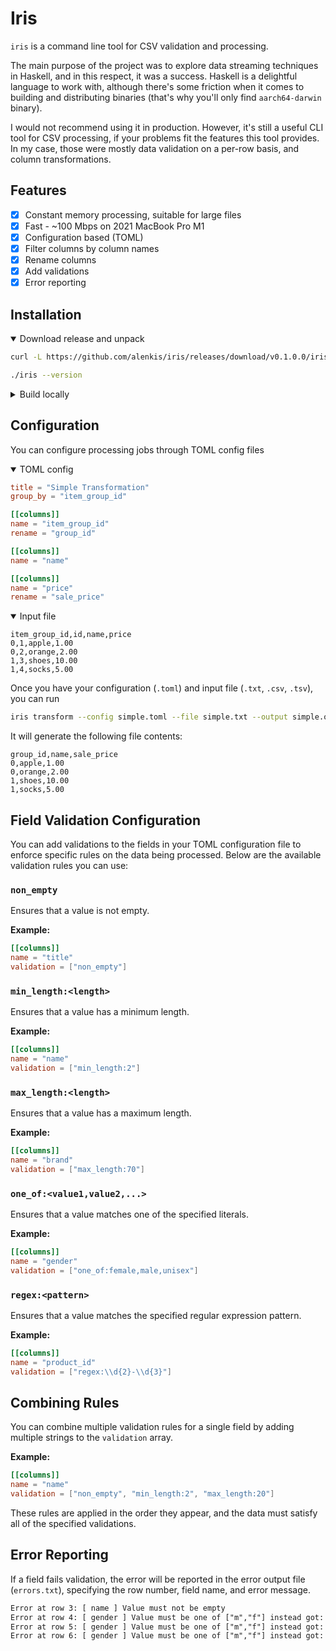 # Iris

`iris` is a command line tool for CSV validation and processing.

The main purpose of the project was to explore data streaming techniques in Haskell, and in this respect, it was a success. Haskell is a delightful language to work with, although there's some friction when it comes to building and distributing binaries (that's why you'll only find `aarch64-darwin` binary).

I would not recommend using it in production.
However, it's still a useful CLI tool for CSV processing, if your problems fit the features this tool provides. In my case, those were mostly data validation on a per-row basis, and column transformations.

## Features

- [x] Constant memory processing, suitable for large files
- [x] Fast - ~100 Mbps on 2021 MacBook Pro M1
- [x] Configuration based (TOML)
- [x] Filter columns by column names
- [x] Rename columns
- [x] Add validations
- [x] Error reporting

## Installation

<details open><summary>Download release and unpack</summary>

```sh
curl -L https://github.com/alenkis/iris/releases/download/v0.1.0.0/iris-0.1.0.0.tar.gz | tar xz

./iris --version
```

</details>

<details><summary>Build locally</summary>
If you have `just` installed, you can run

```sh
just build-docker
```

Otherwise, you can run docker commands manually:

```sh
docker build -t iris:latest .
docker create --name iris-container iris:latest
docker cp iris-container:/usr/local/bin/iris .
docker rm iris-container
```

You can then run `./iris` to see the help menu.

If you have Haskell toolchain and `just` setup, you can run

```sh
just transform
```

to see a simple example (`examples/simple.toml` and `examples/simple.txt`). On completion, it will generate an output file `examples/simple.out.csv`

</details>

## Configuration

You can configure processing jobs through TOML config files

<details open><summary>TOML config</summary>

```toml
title = "Simple Transformation"
group_by = "item_group_id"

[[columns]]
name = "item_group_id"
rename = "group_id"

[[columns]]
name = "name"

[[columns]]
name = "price"
rename = "sale_price"
```

</details>

<details open><summary>Input file</summary>

```text
item_group_id,id,name,price
0,1,apple,1.00
0,2,orange,2.00
1,3,shoes,10.00
1,4,socks,5.00
```

</details>

Once you have your configuration (`.toml`) and input file (`.txt`, `.csv`, `.tsv`), you can run

```sh
iris transform --config simple.toml --file simple.txt --output simple.out.csv
```

It will generate the following file contents:

```text
group_id,name,sale_price
0,apple,1.00
0,orange,2.00
1,shoes,10.00
1,socks,5.00
```

## Field Validation Configuration

You can add validations to the fields in your TOML configuration file to enforce specific rules on the data being processed. Below are the available validation rules you can use:

### `non_empty`

Ensures that a value is not empty.

**Example:**

```toml
[[columns]]
name = "title"
validation = ["non_empty"]
```

### `min_length:<length>`

Ensures that a value has a minimum length.

**Example:**

```toml
[[columns]]
name = "name"
validation = ["min_length:2"]
```

### `max_length:<length>`

Ensures that a value has a maximum length.

**Example:**

```toml
[[columns]]
name = "brand"
validation = ["max_length:70"]
```

### `one_of:<value1,value2,...>`

Ensures that a value matches one of the specified literals.

**Example:**

```toml
[[columns]]
name = "gender"
validation = ["one_of:female,male,unisex"]
```

### `regex:<pattern>`

Ensures that a value matches the specified regular expression pattern.

**Example:**

```toml
[[columns]]
name = "product_id"
validation = ["regex:\\d{2}-\\d{3}"]
```

## Combining Rules

You can combine multiple validation rules for a single field by adding multiple strings to the `validation` array.

**Example:**

```toml
[[columns]]
name = "name"
validation = ["non_empty", "min_length:2", "max_length:20"]
```

These rules are applied in the order they appear, and the data must satisfy all of the specified validations.

## Error Reporting

If a field fails validation, the error will be reported in the error output file (`errors.txt`), specifying the row number, field name, and error message.

```tex
Error at row 3: [ name ] Value must not be empty
Error at row 4: [ gender ] Value must be one of ["m","f"] instead got: "female" [ ident ] Value must be at least 2 characters long. Instead, got: "2"
Error at row 5: [ gender ] Value must be one of ["m","f"] instead got: "M" [ ident ] Value must be at least 2 characters long. Instead, got: ""
Error at row 6: [ gender ] Value must be one of ["m","f"] instead got: "male"
```
